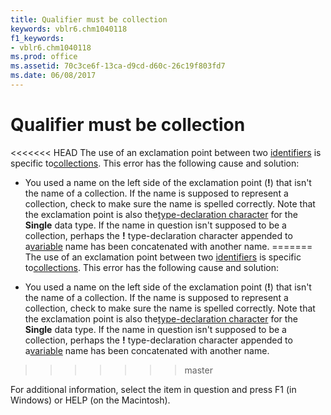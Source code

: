 ```yaml
---
title: Qualifier must be collection
keywords: vblr6.chm1040118
f1_keywords:
- vblr6.chm1040118
ms.prod: office
ms.assetid: 70c3ce6f-13ca-d9cd-d60c-26c19f803fd7
ms.date: 06/08/2017
---
```



# Qualifier must be collection

<<<<<<< HEAD
The use of an exclamation point between two [identifiers](../../Glossary/vbe-glossary.md) is specific to[collections](../../Glossary/vbe-glossary.md). This error has the following cause and solution:



- You used a name on the left side of the exclamation point (**!**) that isn't the name of a collection. If the name is supposed to represent a collection, check to make sure the name is spelled correctly. Note that the exclamation point is also the[type-declaration character](../../Glossary/vbe-glossary.md) for the **Single** data type. If the name in question isn't supposed to be a collection, perhaps the **!** type-declaration character appended to a[variable](../../Glossary/vbe-glossary.md) name has been concatenated with another name.
=======
The use of an exclamation point between two [identifiers](../../Glossary/vbe-glossary.md#identifier) is specific to[collections](../../Glossary/vbe-glossary.md#collection). This error has the following cause and solution:



- You used a name on the left side of the exclamation point (**!**) that isn't the name of a collection. If the name is supposed to represent a collection, check to make sure the name is spelled correctly. Note that the exclamation point is also the[type-declaration character](../../Glossary/vbe-glossary.md#type-declaration-character) for the **Single** data type. If the name in question isn't supposed to be a collection, perhaps the **!** type-declaration character appended to a[variable](../../Glossary/vbe-glossary.md#variable) name has been concatenated with another name.
>>>>>>> master
    

For additional information, select the item in question and press F1 (in Windows) or HELP (on the Macintosh).

